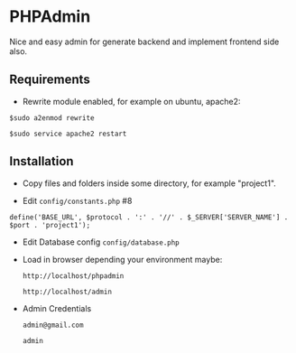 PHPAdmin
========

Nice and easy admin for generate backend and implement frontend side also.

Requirements
--------------

- Rewrite module enabled, for example on ubuntu, apache2:

`$sudo a2enmod rewrite`

`$sudo service apache2 restart`

Installation
--------------

- Copy files and folders inside some directory, for example "project1".

- Edit `config/constants.php` #8

`define('BASE_URL', $protocol . ':' . '//' . $_SERVER['SERVER_NAME'] . $port . 'project1');`

- Edit Database config `config/database.php`

- Load in browser depending your environment maybe: 
    
    `http://localhost/phpadmin`
    
    `http://localhost/admin`

- Admin Credentials

    `admin@gmail.com`
    
    `admin`